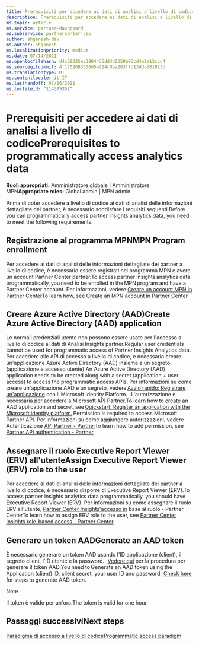 ```yaml
---
title: Prerequisiti per accedere ai dati di analisi a livello di codice
description: Prerequisiti per accedere ai dati di analisi a livello di codice
ms.topic: article
ms.service: partner-dashboard
ms.subservice: partnercenter-csp
author: shganesh-dev
ms.author: shganesh
ms.localizationpriority: medium
ms.date: 07/14/2021
ms.openlocfilehash: d4c39025aa3804435dd4d2359b93cd4a2e13ccc4
ms.sourcegitcommit: 4f1702683336d54f24c0ba283f7d13dda581923d
ms.translationtype: MT
ms.contentlocale: it-IT
ms.lasthandoff: 07/16/2021
ms.locfileid: "114375352"
---
```

# <a name="prerequisites-to-programmatically-access-analytics-data"></a><span data-ttu-id="bd9aa-103">Prerequisiti per accedere ai dati di analisi a livello di codice</span><span class="sxs-lookup"><span data-stu-id="bd9aa-103">Prerequisites to programmatically access analytics data</span></span>

<span data-ttu-id="bd9aa-104">**Ruoli appropriati:** Amministratore globale | Amministratore MPN</span><span class="sxs-lookup"><span data-stu-id="bd9aa-104">**Appropriate roles:** Global admin | MPN admin</span></span>

<span data-ttu-id="bd9aa-105">Prima di poter accedere a livello di codice ai dati di analisi delle informazioni dettagliate dei partner, è necessario soddisfare i requisiti seguenti.</span><span class="sxs-lookup"><span data-stu-id="bd9aa-105">Before you can programmatically access partner insights analytics data, you need to meet the following requirements.</span></span>

## <a name="mpn-program-enrollment"></a><span data-ttu-id="bd9aa-106">Registrazione al programma MPN</span><span class="sxs-lookup"><span data-stu-id="bd9aa-106">MPN Program enrollment</span></span>

<span data-ttu-id="bd9aa-107">Per accedere ai dati di analisi delle informazioni dettagliate dei partner a livello di codice, è necessario essere registrati nel programma MPN e avere un account Partner Center partner.</span><span class="sxs-lookup"><span data-stu-id="bd9aa-107">To access partner insights analytics data programmatically, you need to be enrolled in the MPN program and have a Partner Center account.</span></span> <span data-ttu-id="bd9aa-108">Per informazioni, vedere [Creare un account MPN in Partner Center](mpn-create-a-partner-center-account.md)</span><span class="sxs-lookup"><span data-stu-id="bd9aa-108">To learn how, see [Create an MPN account in Partner Center](mpn-create-a-partner-center-account.md)</span></span>

## <a name="create-azure-active-directory-aad-application"></a><span data-ttu-id="bd9aa-109">Creare Azure Active Directory (AAD)</span><span class="sxs-lookup"><span data-stu-id="bd9aa-109">Create Azure Active Directory (AAD) application</span></span>

<span data-ttu-id="bd9aa-110">Le normali credenziali utente non possono essere usate per l'accesso a livello di codice ai dati di Analisi Insights partner.</span><span class="sxs-lookup"><span data-stu-id="bd9aa-110">Regular user credentials cannot be used for programmatic access of Partner Insights Analytics data.</span></span> <span data-ttu-id="bd9aa-111">Per accedere alle API di accesso a livello di codice, è necessario creare un'applicazione Azure Active Directory (AAD) insieme a un segreto (applicazione e accesso utente).</span><span class="sxs-lookup"><span data-stu-id="bd9aa-111">An Azure Active Directory (AAD) application needs to be created along with a secret (application + user access) to access the programmatic access APIs.</span></span> <span data-ttu-id="bd9aa-112">Per informazioni su come creare un'applicazione AAD e un segreto, vedere [Avvio rapido: Registrare un'applicazione](/azure/active-directory/develop/quickstart-register-app) con il Microsoft Identity Platform.   L'autorizzazione è necessaria per accedere a Microsoft API Partner.</span><span class="sxs-lookup"><span data-stu-id="bd9aa-112">To learn how to create an AAD application and secret, see [Quickstart: Register an application with the Microsoft identity platform.](/azure/active-directory/develop/quickstart-register-app) Permission is required to access Microsoft Partner API.</span></span> <span data-ttu-id="bd9aa-113">Per informazioni su come aggiungere autorizzazioni, vedere Autenticazione [API Partner - Partner](/partner/develop/api-authentication#application-and-user-access)</span><span class="sxs-lookup"><span data-stu-id="bd9aa-113">To learn how to add permission, see [Partner API authentication - Partner](/partner/develop/api-authentication#application-and-user-access)</span></span>

## <a name="assign-executive-report-viewer-erv-role-to-the-user"></a><span data-ttu-id="bd9aa-114">Assegnare il ruolo Executive Report Viewer (ERV) all'utente</span><span class="sxs-lookup"><span data-stu-id="bd9aa-114">Assign Executive Report Viewer (ERV) role to the user</span></span>

<span data-ttu-id="bd9aa-115">Per accedere ai dati di analisi delle informazioni dettagliate dei partner a livello di codice, è necessario disporre di Executive Report Viewer (ERV).</span><span class="sxs-lookup"><span data-stu-id="bd9aa-115">To access partner insights analytics data programmatically, you should have Executive Report Viewer (ERV).</span></span> <span data-ttu-id="bd9aa-116">Per informazioni su come assegnare il ruolo ERV all'utente, [Partner Center Insights'accesso in](insights-roles.md) base al ruolo - Partner Center</span><span class="sxs-lookup"><span data-stu-id="bd9aa-116">To learn how to assign ERV role to the user, see [Partner Center Insights role-based access - Partner Center](insights-roles.md)</span></span>

## <a name="generate-an-aad-token"></a><span data-ttu-id="bd9aa-117">Generare un token AAD</span><span class="sxs-lookup"><span data-stu-id="bd9aa-117">Generate an AAD token</span></span>

<span data-ttu-id="bd9aa-118">È necessario generare un token AAD usando l'ID applicazione (client), il segreto client, l'ID utente e la password.   [Vedere qui](insights-programmatic-first-api-call.md#token-generation) per la procedura per generare il token AAD.</span><span class="sxs-lookup"><span data-stu-id="bd9aa-118">You need to Generate an AAD token using the Application (client) ID, client secret, your user ID and password.  [Check here](insights-programmatic-first-api-call.md#token-generation) for steps to generate AAD token.</span></span>

> [!Note]
> <span data-ttu-id="bd9aa-119">Il token è valido per un'ora.</span><span class="sxs-lookup"><span data-stu-id="bd9aa-119">The token is valid for one hour.</span></span>

## <a name="next-steps"></a><span data-ttu-id="bd9aa-120">Passaggi successivi</span><span class="sxs-lookup"><span data-stu-id="bd9aa-120">Next steps</span></span>
[<span data-ttu-id="bd9aa-121">Paradigma di accesso a livello di codice</span><span class="sxs-lookup"><span data-stu-id="bd9aa-121">Programmatic access paradigm</span></span>](insights-programmatic-access-paradigm.md)